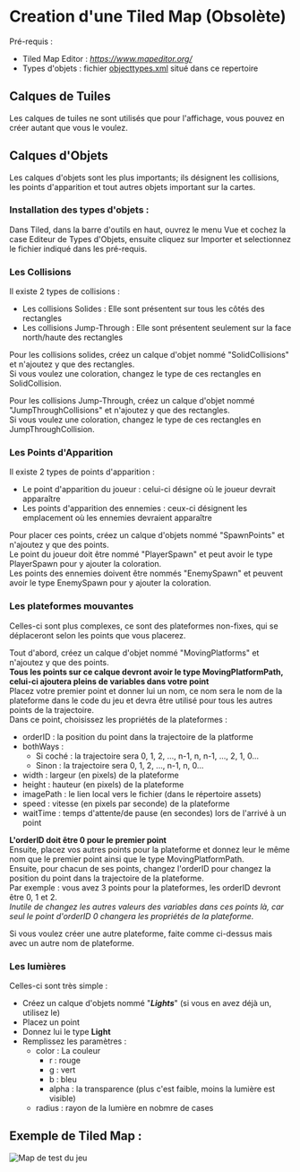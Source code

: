 # Creation d'une Tiled Map (Obsolète)  
  
Pré-requis :  
 - Tiled Map Editor : *https://www.mapeditor.org/*  
 - Types d'objets : fichier [objecttypes.xml](./objecttypes.xml) situé dans ce repertoire  
  
## Calques de Tuiles  
  
Les calques de tuiles ne sont utilisés que pour l'affichage, vous pouvez en créer autant que vous le voulez.  
  
## Calques d'Objets  
  
Les calques d'objets sont les plus importants; ils désignent les collisions, les points d'apparition et tout autres objets important sur la cartes.  
  
### Installation des types d'objets :  
  
Dans Tiled, dans la barre d'outils en haut, ouvrez le menu Vue et cochez la case Editeur de Types d'Objets, ensuite cliquez sur Importer et selectionnez le fichier indiqué dans les pré-requis.  
  
### Les Collisions  
  
Il existe 2 types de collisions :  
 - Les collisions Solides : Elle sont présentent sur tous les côtés des rectangles  
 - Les collisions Jump-Through : Elle sont présentent seulement sur la face north/haute des rectangles  
  
Pour les collisions solides, créez un calque d'objet nommé "SolidCollisions" et n'ajoutez y que des rectangles.  
Si vous voulez une coloration, changez le type de ces rectangles en SolidCollision.  
  
Pour les collisions Jump-Through, créez un calque d'objet nommé "JumpThroughCollisions" et n'ajoutez y que des rectangles.  
Si vous voulez une coloration, changez le type de ces rectangles en JumpThroughCollision.  
  
### Les Points d'Apparition  
  
Il existe 2 types de points d'apparition :  
 - Le point d'apparition du joueur : celui-ci désigne où le joueur devrait apparaître  
 - Les points d'apparition des ennemies : ceux-ci désignent les emplacement où les ennemies devraient apparaître  
  
Pour placer ces points, créez un calque d'objets nommé "SpawnPoints" et n'ajoutez y que des points.  
Le point du joueur doit être nommé "PlayerSpawn" et peut avoir le type PlayerSpawn pour y ajouter la coloration.  
Les points des ennemies doivent être nommés "EnemySpawn" et peuvent avoir le type EnemySpawn pour y ajouter la coloration.  
  
### Les plateformes mouvantes  
  
Celles-ci sont plus complexes, ce sont des plateformes non-fixes, qui se déplaceront selon les points que vous placerez.  
  
Tout d'abord, créez un calque d'objet nommé "MovingPlatforms" et n'ajoutez y que des points.  
**Tous les points sur ce calque devront avoir le type MovingPlatformPath, celui-ci ajoutera pleins de variables dans votre point**  
Placez votre premier point et donner lui un nom, ce nom sera le nom de la plateforme dans le code du jeu et devra être utilisé pour tous les autres points de la trajectoire.  
Dans ce point, choisissez les propriétés de la plateformes :  
 - orderID : la position du point dans la trajectoire de la platforme  
 - bothWays :  
   - Si coché : la trajectoire sera 0, 1, 2, ..., n-1, n, n-1, ..., 2, 1, 0...  
   - Sinon : la trajectoire sera 0, 1, 2, ..., n-1, n, 0...  
 - width : largeur (en pixels) de la plateforme  
 - height : hauteur (en pixels) de la plateforme  
 - imagePath : le lien local vers le fichier (dans le répertoire assets)  
 - speed : vitesse (en pixels par seconde) de la plateforme  
 - waitTime : temps d'attente/de pause (en secondes) lors de l'arrivé à un point  
  
**L'orderID doit être 0 pour le premier point**  
Ensuite, placez vos autres points pour la plateforme et donnez leur le même nom que le premier point ainsi que le type MovingPlatformPath.  
Ensuite, pour chacun de ses points, changez l'orderID pour changez la position du point dans la trajectoire de la plateforme.  
Par exemple : vous avez 3 points pour la plateformes, les orderID devront être 0, 1 et 2.  
*Inutile de changez les autres valeurs des variables dans ces points là, car seul le point d'orderID 0 changera les propriétés de la plateforme.*  
  
Si vous voulez créer une autre plateforme, faite comme ci-dessus mais avec un autre nom de plateforme.  
  
### Les lumières

Celles-ci sont très simple :
 - Créez un calque d'objets nommé "***Lights***" (si vous en avez déjà un, utilisez le)
 - Placez un point
 - Donnez lui le type **Light**
 - Remplissez les paramètres :
   - color : La couleur
     - r : rouge
     - g : vert
     - b : bleu
     - alpha : la transparence (plus c'est faible, moins la lumière est visible)
   - radius : rayon de la lumière en nobmre de cases
  
  
## Exemple de Tiled Map :  
![Map de test du jeu](https://cdn.discordapp.com/attachments/760772592000303114/762683159774625822/unknown.png)